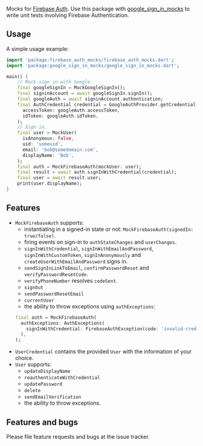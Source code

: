 Mocks for [Firebase Auth](https://pub.dev/packages/firebase_auth). Use this package with [google_sign_in_mocks](https://pub.dev/packages/google_sign_in_mocks) to write unit tests involving Firebase Authentication.

## Usage

A simple usage example:

```dart
import 'package:firebase_auth_mocks/firebase_auth_mocks.dart';
import 'package:google_sign_in_mocks/google_sign_in_mocks.dart';

main() {
    // Mock sign in with Google.
    final googleSignIn = MockGoogleSignIn();
    final signinAccount = await googleSignIn.signIn();
    final googleAuth = await signinAccount.authentication;
    final AuthCredential credential = GoogleAuthProvider.getCredential(
      accessToken: googleAuth.accessToken,
      idToken: googleAuth.idToken,
    );
    // Sign in.
    final user = MockUser(
      isAnonymous: false,
      uid: 'someuid',
      email: 'bob@somedomain.com',
      displayName: 'Bob',
    );
    final auth = MockFirebaseAuth(mockUser: user);
    final result = await auth.signInWithCredential(credential);
    final user = await result.user;
    print(user.displayName);
}
```

## Features

- `MockFirebaseAuth` supports:
  - instantiating in a signed-in state or not: `MockFirebaseAuth(signedIn: true/false)`.
  - firing events on sign-in to `authStateChanges` and `userChanges`.
  - `signInWithCredential`, `signInWithEmailAndPassword`, `signInWithCustomToken`,
    `signInAnonymously` and `createUserWithEmailAndPassword` signs in.
  - `sendSignInLinkToEmail`, `confirmPasswordReset` and `verifyPasswordResetCode`.
  - `verifyPhoneNumber` resolves `codeSent`.
  - `signOut`
  - `sendPasswordResetEmail`
  - `currentUser`
  - the ability to throw exceptions using `authExceptions`:
  ```dart
  final auth = MockFirebaseAuth(
    authExceptions: AuthExceptions(
      signInWithCredential: FirebaseAuthException(code: 'invalid-credential'),
    ),
  );
  ```
- `UserCredential` contains the provided `User` with the information of your choice.
- `User` supports:
  - `updateDisplayName`
  - `reauthenticateWithCredential`
  - `updatePassword`
  - `delete`
  - `sendEmailVerification`
  - the ability to throw exceptions.

## Features and bugs

Please file feature requests and bugs at the issue tracker.
